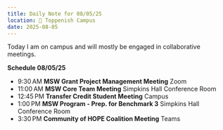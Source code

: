 ```yaml
---
title: Daily Note for 08/05/25
location: 🏫 Toppenish Campus
date: 2025-08-05
---
```

Today I am on campus and will mostly be engaged in collaborative meetings.

**Schedule 08/05/25**

- 9:30 AM **MSW Grant Project Management Meeting** Zoom
- 11:00 AM **MSW Core Team Meeting** Simpkins Hall Conference Room
- 12:45 PM **Transfer Credit Student Meeting** Campus
- 1:00 PM **MSW Program - Prep. for Benchmark 3** Simpkins Hall Conference Room
- 3:30 PM **Community of HOPE Coalition Meeting** Teams
